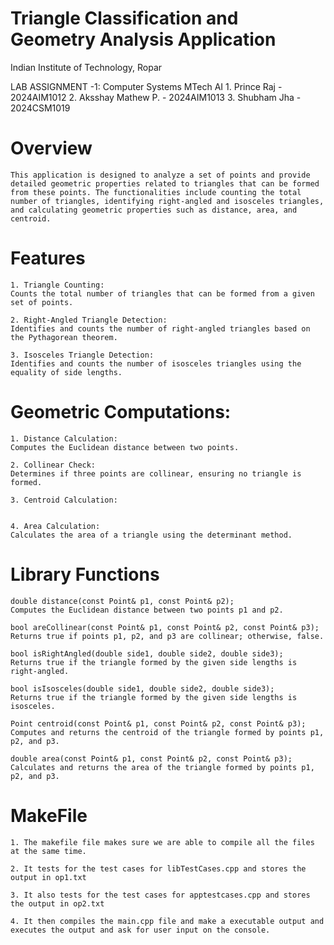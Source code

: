 # Triangle Classification and Geometry Analysis Application 

Indian Institute of Technology, Ropar
              
LAB ASSIGNMENT -1: Computer Systems MTech AI
    1. Prince Raj - 2024AIM1012
    2. Aksshay Mathew P. - 2024AIM1013
    3. Shubham Jha - 2024CSM1019  

# Overview   
    This application is designed to analyze a set of points and provide detailed geometric properties related to triangles that can be formed from these points. The functionalities include counting the total number of triangles, identifying right-angled and isosceles triangles, and calculating geometric properties such as distance, area, and centroid.

# Features
    1. Triangle Counting:
    Counts the total number of triangles that can be formed from a given set of points.

    2. Right-Angled Triangle Detection:
    Identifies and counts the number of right-angled triangles based on the Pythagorean theorem.

    3. Isosceles Triangle Detection:
    Identifies and counts the number of isosceles triangles using the equality of side lengths.


# Geometric Computations:

    1. Distance Calculation:
    Computes the Euclidean distance between two points.

    2. Collinear Check:
    Determines if three points are collinear, ensuring no triangle is formed.

    3. Centroid Calculation:


    4. Area Calculation:
    Calculates the area of a triangle using the determinant method.


# Library Functions

    double distance(const Point& p1, const Point& p2);
    Computes the Euclidean distance between two points p1 and p2.

    bool areCollinear(const Point& p1, const Point& p2, const Point& p3);
    Returns true if points p1, p2, and p3 are collinear; otherwise, false.

    bool isRightAngled(double side1, double side2, double side3);
    Returns true if the triangle formed by the given side lengths is right-angled.

    bool isIsosceles(double side1, double side2, double side3);
    Returns true if the triangle formed by the given side lengths is isosceles.

    Point centroid(const Point& p1, const Point& p2, const Point& p3);
    Computes and returns the centroid of the triangle formed by points p1, p2, and p3.

    double area(const Point& p1, const Point& p2, const Point& p3);
    Calculates and returns the area of the triangle formed by points p1, p2, and p3.

# MakeFile

    1. The makefile file makes sure we are able to compile all the files at the same time.

    2. It tests for the test cases for libTestCases.cpp and stores the output in op1.txt

    3. It also tests for the test cases for apptestcases.cpp and stores the output in op2.txt

    4. It then compiles the main.cpp file and make a executable output and executes the output and ask for user input on the console.